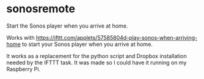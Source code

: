 # sonosremote
Start the Sonos player when you arrive at home.

Works with https://ifttt.com/applets/57585804d-play-sonos-when-arriving-home to start your Sonos player when you arrive at home.

It works as a replacement for the python script and Dropbox installation needed by the IFTTT task. It was made so I could have it running on my Raspberry Pi.
